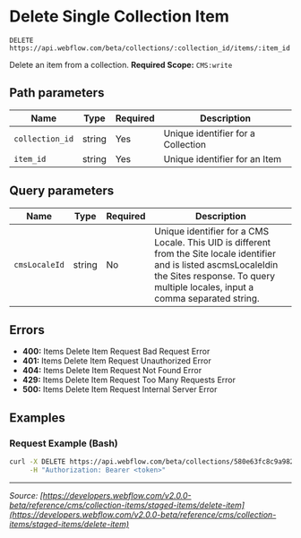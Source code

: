 # Delete Single Collection Item

```
DELETE https://api.webflow.com/beta/collections/:collection_id/items/:item_id
```

Delete an item from a collection.
**Required Scope:** `CMS:write`


## Path parameters

| Name | Type | Required | Description |
|---|---|---|---|
| `collection_id` | string | Yes | Unique identifier for a Collection |
| `item_id` | string | Yes | Unique identifier for an Item |




## Query parameters

| Name | Type | Required | Description |
|---|---|---|---|
| `cmsLocaleId` | string | No | Unique identifier for a CMS Locale. This UID is different from the Site locale identifier and is listed ascmsLocaleIdin the Sites response. To query multiple locales, input a comma separated string. |




## Errors

* **400:** Items Delete Item Request Bad Request Error
* **401:** Items Delete Item Request Unauthorized Error
* **404:** Items Delete Item Request Not Found Error
* **429:** Items Delete Item Request Too Many Requests Error
* **500:** Items Delete Item Request Internal Server Error




## Examples

### Request Example (Bash)

```bash
curl -X DELETE https://api.webflow.com/beta/collections/580e63fc8c9a982ac9b8b745/items/580e64008c9a982ac9b8b754 \
     -H "Authorization: Bearer <token>"
```


---
*Source: [https://developers.webflow.com/v2.0.0-beta/reference/cms/collection-items/staged-items/delete-item](https://developers.webflow.com/v2.0.0-beta/reference/cms/collection-items/staged-items/delete-item)*